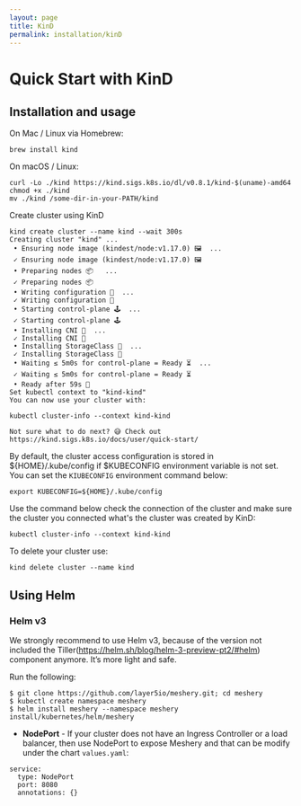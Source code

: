 ```yaml
---
layout: page
title: KinD
permalink: installation/kinD
---
```


# Quick Start with KinD

## Installation and usage

On Mac / Linux via Homebrew:
```
brew install kind
```

On macOS / Linux:
```
curl -Lo ./kind https://kind.sigs.k8s.io/dl/v0.8.1/kind-$(uname)-amd64
chmod +x ./kind
mv ./kind /some-dir-in-your-PATH/kind
```

Create cluster using KinD
```
kind create cluster --name kind --wait 300s
Creating cluster "kind" ...
 • Ensuring node image (kindest/node:v1.17.0) 🖼  ...
 ✓ Ensuring node image (kindest/node:v1.17.0) 🖼
 • Preparing nodes 📦   ...
 ✓ Preparing nodes 📦 
 • Writing configuration 📜  ...
 ✓ Writing configuration 📜
 • Starting control-plane 🕹️  ...
 ✓ Starting control-plane 🕹️
 • Installing CNI 🔌  ...
 ✓ Installing CNI 🔌
 • Installing StorageClass 💾  ...
 ✓ Installing StorageClass 💾
 • Waiting ≤ 5m0s for control-plane = Ready ⏳  ...
 ✓ Waiting ≤ 5m0s for control-plane = Ready ⏳
 • Ready after 59s 💚
Set kubectl context to "kind-kind"
You can now use your cluster with:

kubectl cluster-info --context kind-kind

Not sure what to do next? 😅 Check out https://kind.sigs.k8s.io/docs/user/quick-start/
```

By default, the cluster access configuration is stored in ${HOME}/.kube/config if $KUBECONFIG environment variable is not set. You can set the `KIUBECONFIG` environment command below:
```
export KUBECONFIG=${HOME}/.kube/config
```
Use the command below check the connection of the cluster and make sure the cluster you connected what's the cluster was created by KinD:
```
kubectl cluster-info --context kind-kind
```

To delete your cluster use: 
```
kind delete cluster --name kind
```

<a name="helm"></a>
## Using Helm

### Helm v3

We strongly recommend to use Helm v3, because of the version not included the Tiller(https://helm.sh/blog/helm-3-preview-pt2/#helm) component anymore. It’s more light and safe.

Run the following:
```
$ git clone https://github.com/layer5io/meshery.git; cd meshery
$ kubectl create namespace meshery
$ helm install meshery --namespace meshery install/kubernetes/helm/meshery
```

* **NodePort** - If your cluster does not have an Ingress Controller or a load balancer, then use NodePort to expose Meshery and that can be modify under the chart `values.yaml`:

```
service:
  type: NodePort
  port: 8080
  annotations: {}
```
